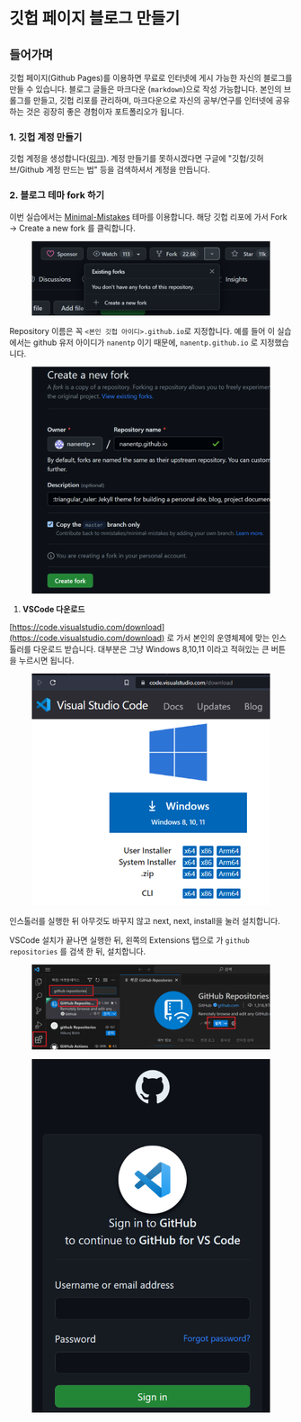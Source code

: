 # 깃헙 페이지 블로그 만들기



## 들어가며

깃헙 페이지(Github Pages)를 이용하면 무료로 인터넷에 게시 가능한 자신의 블로그를 만들 수 있습니다. 블로그 글들은 마크다운 (`markdown`)으로 작성 가능합니다. 본인의 브롤그를 만들고, 깃헙 리포를 관리하며, 마크다운으로 자신의 공부/연구를 인터넷에 공유하는 것은 굉장히 좋은 경험이자 포트폴리오가 됩니다.

### 1. 깃헙 계정 만들기

깃헙 계정을 생성합니다([링크](https://github.com/signup)). 계정 만들기를 못하시겠다면 구글에 "깃헙/깃허브/Github 계정 만드는 법" 등을 검색하셔서 계정을 만듭니다.

### 2. 블로그 테마 fork 하기

이번 실습에서는 [Minimal-Mistakes](https://github.com/mmistakes/minimal-mistakes) 테마를 이용합니다. 해당 깃헙 리포에 가서 Fork -> Create a new fork 를 클릭합니다.

<figure><img src="../.gitbook/assets/image (2).png" alt=""><figcaption></figcaption></figure>

Repository 이름은 꼭 `<본인 깃헙 아이디>.github.io`로 지정합니다. 예를 들어 이 실습에서는 github 유저 아이디가 `nanentp` 이기 때문에, `nanentp.github.io` 로 지정했습니다.

<figure><img src="../.gitbook/assets/image (4).png" alt=""><figcaption></figcaption></figure>



1. **VSCode 다운로드**&#x20;

[https://code.visualstudio.com/download](https://code.visualstudio.com/download) 로 가서 본인의 운영체제에 맞는 인스톨러를 다운로드 받습니다. 대부분은 그냥 Windows 8,10,11 이라고 적혀있는 큰 버튼을 누르시면 됩니다.

<figure><img src="../.gitbook/assets/image.png" alt=""><figcaption></figcaption></figure>

인스톨러를 실행한 뒤 아무것도 바꾸지 않고 next, next, install을 눌러 설치합니다.

VSCode 설치가 끝나면 실행한 뒤, 왼쪽의 Extensions 탭으로 가 `github repositories` 를 검색 한 뒤, 설치합니다.

<figure><img src="../.gitbook/assets/blog3.png" alt=""><figcaption></figcaption></figure>







<figure><img src="../.gitbook/assets/image (3).png" alt=""><figcaption></figcaption></figure>

